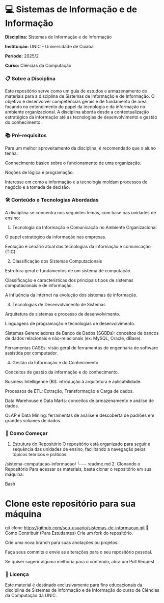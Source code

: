 # 💻 Sistemas de Informação e de Informação

**Disciplina:** Sistemas de Informação e de Informação

**Instituição:** UNIC - Universidade de Cuiabá

**Período:** 2025/2

**Curso:** Ciências da Computação

### 📋 Sobre a Disciplina
Este repositório serve como um guia de estudos e armazenamento de materiais para a disciplina de Sistemas de Informação e de Informação. O objetivo é desenvolver competências gerais e de fundamento de área, focando no entendimento do papel da tecnologia e da informação no ambiente organizacional. A disciplina aborda desde a contextualização estratégica da informação até as tecnologias de desenvolvimento e gestão do conhecimento.

### 📚 Pré-requisitos
Para um melhor aproveitamento da disciplina, é recomendado que o aluno tenha:

Conhecimento básico sobre o funcionamento de uma organização.

Noções de lógica e programação.

Interesse em como a informação e a tecnologia moldam processos de negócio e a tomada de decisão.

### 🛠️ Conteúdo e Tecnologias Abordadas
A disciplina se concentra nos seguintes temas, com base nas unidades de ensino:

1. Tecnologia da Informação e Comunicação no Ambiente Organizacional

O papel estratégico da informação nas empresas.

Evolução e cenário atual das tecnologias da informação e comunicação (TIC).

2. Classificação dos Sistemas Computacionais

Estrutura geral e fundamentos de um sistema de computação.

Classificação e características dos principais tipos de sistemas computacionais e de informação.

A influência da internet na evolução dos sistemas de informação.

3. Tecnologias de Desenvolvimento de Sistemas

Arquitetura de sistemas e processo de desenvolvimento.

Linguagens de programação e tecnologias de desenvolvimento.

Sistemas Gerenciadores de Banco de Dados (SGBDs): conceitos de bancos de dados relacionais e não-relacionais (ex: MySQL, Oracle, dBase).

Ferramentas CASEs: visão geral de ferramentas de engenharia de software assistida por computador.

4. Gestão da Informação e do Conhecimento

Conceitos de gestão da informação e do conhecimento.

Business Intelligence (BI): introdução à arquitetura e aplicabilidade.

Processos de ETL: Extração, Transformação e Carga de dados.

Data Warehouse e Data Marts: conceitos de armazenamento e análise de dados.

OLAP e Data Mining: ferramentas de análise e descoberta de padrões em grandes volumes de dados.

### 🚀 Como Começar
1. Estrutura do Repositório
O repositório está organizado para seguir a sequência das unidades de ensino, facilitando a navegação pelos tópicos teóricos e práticos.

/sistema-computacao-informacao/
└── readme.md
2. Clonando o Repositório
Para acessar os materiais, basta clonar o repositório em sua máquina:

Bash

# Clone este repositório para sua máquina
git clone https://github.com/seu-usuario/sistemas-de-informacao.git
🤝 Como Contribuir (Para Estudantes)
Crie um fork do repositório.

Crie uma nova branch para suas anotações ou projetos.

Faça seus commits e envie as alterações para o seu repositório pessoal.

Se quiser sugerir alguma melhoria para o conteúdo, abra um Pull Request.

### 📄 Licença
Este material é destinado exclusivamente para fins educacionais da disciplina de Sistemas de Informação e de Informação do curso de Ciências da Computação da UNIC.
